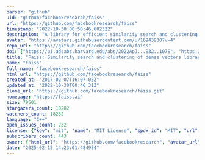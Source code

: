 ```yaml
---
parser: "github"
uid: "github/facebookresearch/faiss"
url: "https://github.com/facebookresearch/faiss"
timestamp: "2022-10-30 00:50:46.602322"
description: "A library for efficient similarity search and clustering of dense vectors."
avatar: "https://avatars.githubusercontent.com/u/16943930?v=4"
repo_url: "https://github.com/facebookresearch/faiss"
doi: ["https://ui.adsabs.harvard.edu/abs/2022ApJ...932..107S", "https://ui.adsabs.harvard.edu/abs/2017arXiv170208734J", "https://ui.adsabs.harvard.edu/abs/2022ascl.soft10024J/abstract"]
title: "Faiss: Similarity search and clustering of dense vectors library"
name: "faiss"
full_name: "facebookresearch/faiss"
html_url: "https://github.com/facebookresearch/faiss"
created_at: "2017-02-07T16:07:05Z"
updated_at: "2022-10-30T00:46:31Z"
clone_url: "https://github.com/facebookresearch/faiss.git"
homepage: "https://faiss.ai"
size: 79501
stargazers_count: 18282
watchers_count: 18282
language: "C++"
open_issues_count: 232
license: {"key": "mit", "name": "MIT License", "spdx_id": "MIT", "url": "https://api.github.com/licenses/mit", "node_id": "MDc6TGljZW5zZTEz"}
subscribers_count: 443
owner: {"html_url": "https://github.com/facebookresearch", "avatar_url": "https://avatars.githubusercontent.com/u/16943930?v=4", "login": "facebookresearch", "type": "Organization"}
date: "2025-02-15 14:23:01.484954"
---
```

